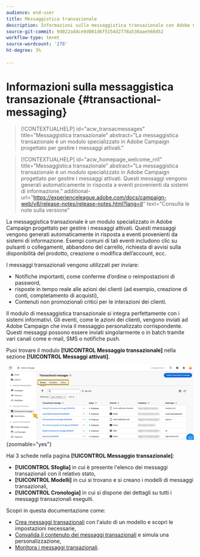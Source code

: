 ```yaml
---
audience: end-user
title: Messaggistica transazionale
description: Informazioni sulla messaggistica transazionale con Adobe Campaign Web
source-git-commit: 9d022ad4ce9d001d6f5154d2778a538aae560d52
workflow-type: tm+mt
source-wordcount: '278'
ht-degree: 3%

---
```


# Informazioni sulla messaggistica transazionale {#transactional-messaging}

>[!CONTEXTUALHELP]
>id="acw_transacmessages"
>title="Messaggistica transazionale"
>abstract="La messaggistica transazionale è un modulo specializzato in Adobe Campaign progettato per gestire i messaggi attivati."

>[!CONTEXTUALHELP]
>id="acw_homepage_welcome_rn1"
>title="Messaggistica transazionale"
>abstract="La messaggistica transazionale è un modulo specializzato in Adobe Campaign progettato per gestire i messaggi attivati. Questi messaggi vengono generati automaticamente in risposta a eventi provenienti da sistemi di informazione."
>additional-url="https://experienceleague.adobe.com/docs/campaign-web/v8/release-notes/release-notes.html?lang=it" text="Consulta le note sulla versione"

<!-- >>[!CONTEXTUALHELP]
>id="acw_transacmessages_exclusionlogs"
>title="Transactional messaging exclusion logs"
>abstract="Transactional messaging exclusion logs" -->

La messaggistica transazionale è un modulo specializzato in Adobe Campaign progettato per gestire i messaggi attivati. Questi messaggi vengono generati automaticamente in risposta a eventi provenienti da sistemi di informazione. Esempi comuni di tali eventi includono clic su pulsanti o collegamenti, abbandono del carrello, richiesta di avvisi sulla disponibilità del prodotto, creazione o modifica dell’account, ecc.

I messaggi transazionali vengono utilizzati per inviare:

* Notifiche importanti, come conferme d’ordine o reimpostazioni di password,
* risposte in tempo reale alle azioni dei clienti (ad esempio, creazione di conti, completamento di acquisti),
* Contenuti non promozionali critici per le interazioni dei clienti.

Il modulo di messaggistica transazionale si integra perfettamente con i sistemi informativi. Gli eventi, come le azioni dei clienti, vengono inviati ad Adobe Campaign che invia il messaggio personalizzato corrispondente. Questi messaggi possono essere inviati singolarmente o in batch tramite vari canali come e-mail, SMS o notifiche push.

Puoi trovare il modulo **[!UICONTROL Messaggio transazionale]** nella sezione **[!UICONTROL Messaggi attivati]**.

![](assets/transactional.png){zoomable="yes"}

Hai 3 schede nella pagina **[!UICONTROL Messaggio transazionale]**:

* **[!UICONTROL Sfoglia]** in cui è presente l&#39;elenco dei messaggi transazionali con il relativo stato,
* **[!UICONTROL Modelli]** in cui si trovano e si creano i modelli di messaggi transazionali,
* **[!UICONTROL Cronologia]** in cui si dispone dei dettagli su tutti i messaggi transazionali eseguiti.

Scopri in questa documentazione come:

* [Crea messaggi transazionali](create-transactional.md) con l&#39;aiuto di un modello e scopri le impostazioni necessarie,
* [Convalida il contenuto dei messaggi transazionali](validate-transactional.md) e simula una personalizzazione,
* [Monitora i messaggi transazionali](monitor-transactional.md).
